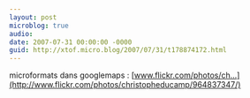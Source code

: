 ```yaml
---
layout: post
microblog: true
audio: 
date: 2007-07-31 00:00:00 -0000
guid: http://xtof.micro.blog/2007/07/31/t178874172.html
---
```

microformats dans googlemaps : [www.flickr.com/photos/ch...](http://www.flickr.com/photos/christopheducamp/964837347/)
